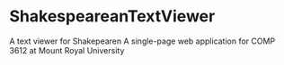 # ShakespeareanTextViewer
A text viewer for Shakepearen A single-page web application for COMP 3612 at Mount Royal University
